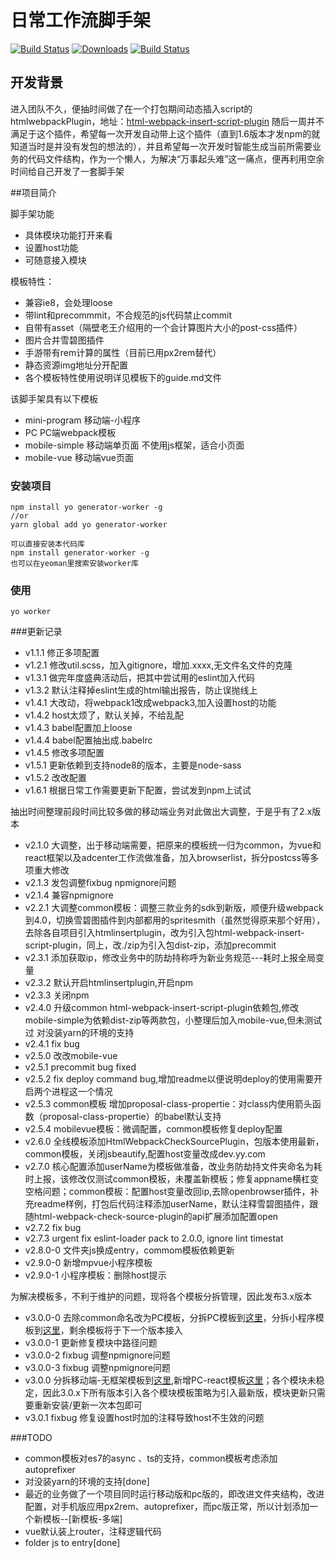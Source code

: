 # 日常工作流脚手架

<p align="left">
  <a href="https://www.npmjs.com/package/generator-worker"><img src="https://img.shields.io/npm/v/generator-worker.svg?style=flat-square" alt="Build Status"></a>
  <a href="https://www.npmjs.com/package/generator-worker"><img src="https://img.shields.io/npm/dt/generator-worker.svg?style=flat-square" alt="Downloads"></a>
  <a href="https://github.com/qqw78901/generator-worker"><img src="https://img.shields.io/travis/qqw78901/generator-worker.svg?style=flat-square" alt="Build Status"></a>
</p>

## 开发背景 

进入团队不久，便抽时间做了在一个打包期间动态插入script的htmlwebpackPlugin，地址：[html-webpack-insert-script-plugin](https://www.npmjs.com/package/html-webpack-insert-script-plugin)
随后一周并不满足于这个插件，希望每一次开发自动带上这个插件（直到1.6版本才发npm的就知道当时是并没有发包的想法的），并且希望每一次开发时智能生成当前所需要业务的代码文件结构，作为一个懒人，为解决“万事起头难”这一痛点，便再利用空余时间给自己开发了一套脚手架

##项目简介

脚手架功能

- 具体模块功能打开来看
- 设置host功能
- 可随意接入模块


模板特性：
 - 兼容ie8，会处理loose
 - 带lint和precommmit，不合规范的js代码禁止commit
 - 自带有asset（隔壁老王介绍用的一个会计算图片大小的post-css插件）
 - 图片合并雪碧图插件
 - 手游带有rem计算的属性（目前已用px2rem替代）
 - 静态资源img地址分开配置
 - 各个模板特性使用说明详见模板下的guide.md文件

该脚手架具有以下模板 

- mini-program 移动端-小程序
- PC PC端webpack模板
- mobile-simple 移动端单页面 不使用js框架，适合小页面
- mobile-vue 移动端vue页面


### 安装项目

```text
npm install yo generator-worker -g
//or
yarn global add yo generator-worker

可以直接安装本代码库
npm install generator-worker -g
也可以在yeoman里搜索安装worker库

```

### 使用

```text
yo worker
```

###更新记录

- v1.1.1 修正多项配置
- v1.2.1 修改util.scss，加入gitignore，增加.xxxx,无文件名文件的克隆 
- v1.3.1 做完年度盛典活动后，把其中尝试用的eslint加入代码 
- v1.3.2 默认注释掉eslint生成的html输出报告，防止误抛线上 
- v1.4.1 大改动，将webpack1改成webpack3,加入设置host的功能 
- v1.4.2 host太烦了，默认关掉，不给乱配 
- v1.4.3 babel配置加上loose 
- v1.4.4 babel配置抽出成.babelrc 
- v1.4.5 修改多项配置 
- v1.5.1 更新依赖到支持node8的版本，主要是node-sass 
- v1.5.2 改改配置 
- v1.6.1 根据日常工作需要更新下配置，尝试发到npm上试试 

抽出时间整理前段时间比较多做的移动端业务对此做出大调整，于是乎有了2.x版本

- v2.1.0 大调整，出于移动端需要，把原来的模板统一归为common，为vue和react框架以及adcenter工作流做准备，加入browserlist，拆分postcss等多项重大修改
- v2.1.3 发包调整fixbug npmignore问题
- v2.1.4 兼容npmignore
- v2.2.1 大调整common模板：调整三款业务的sdk到新版，顺便升级webpack到4.0，切换雪碧图插件到内部都用的spritesmith（虽然觉得原来那个好用），去除各自项目引入htmlinsertplugin，改为引入包html-webpack-insert-script-plugin，同上，改./zip为引入包dist-zip，添加precommit
- v2.3.1 添加获取ip，修改业务中的防劫持称呼为新业务规范---耗时上报全局变量
- v2.3.2 默认开启htmlinsertplugin,开启npm
- v2.3.3 关闭npm
- v2.4.0 升级common html-webpack-insert-script-plugin依赖包,修改mobile-simple为依赖dist-zip等两款包，小整理后加入mobile-vue,但未测试过 对没装yarn的环境的支持
- v2.4.1 fix bug
- v2.5.0 改改mobile-vue
- v2.5.1 precommit bug fixed
- v2.5.2 fix deploy command bug,增加readme以便说明deploy的使用需要开启两个进程这一个情况
- v2.5.3 common模板 增加proposal-class-propertie：对class内使用箭头函数（proposal-class-propertie）的babel默认支持 
- v2.5.4 mobilevue模板：微调配置，common模板修复deploy配置 
- v2.6.0 全线模板添加HtmlWebpackCheckSourcePlugin，包版本使用最新，common模板，关闭jsbeautify,配置host变量改成dev.yy.com 
- v2.7.0 核心配置添加userName为模板做准备，改业务防劫持文件夹命名为耗时上报，该修改仅测试common模板，未覆盖新模板；修复appname横杠变空格问题；common模板：配置host变量改回ip,去除openbrowser插件，补充readme样例，打包后代码注释添加userName，默认注释雪碧图插件，跟随html-webpack-check-source-plugin的api扩展添加配置open
- v2.7.2 fix bug
- v2.7.3 urgent fix eslint-loader pack to 2.0.0, ignore lint timestat
- v2.8.0-0 文件夹js换成entry，commom模板依赖更新
- v2.9.0-0 新增mpvue小程序模板
- v2.9.0-1 小程序模板：删除host提示

为解决模板多，不利于维护的问题，现将各个模板分拆管理，因此发布3.x版本

- v3.0.0-0 去除common命名改为PC模板，分拆PC模板到[这里](https://www.npmjs.com/package/worker-template-pc)，分拆小程序模板到[这里](https://www.npmjs.com/package/worker-template-miniprogram)，剩余模板将于下一个版本接入
- v3.0.0-1 更新修复模块中路径问题
- v3.0.0-2 fixbug 调整npmignore问题
- v3.0.0-3 fixbug 调整npmignore问题
- v3.0.0 分拆移动端-无框架模板到[这里](https://www.npmjs.com/package/worker-template-mobile-simple),新增PC-react模板[这里](https://www.npmjs.com/package/worker-template-pc-react)；各个模块未稳定，因此3.0.x下所有版本引入各个模块模板策略为引入最新版，模块更新只需要重新安装/更新一次本包即可
- v3.0.1 fixbug 修复设置host时加的注释导致host不生效的问题

###TODO

- common模板对es7的async 、ts的支持，common模板考虑添加autoprefixer
- 对没装yarn的环境的支持[done]
- 最近的业务做了一个项目同时运行移动版和pc版的，即改进文件夹结构，改进配置，对手机版应用px2rem、autoprefixer，而pc版正常，所以计划添加一个新模板--[新模板-多端]
- vue默认装上router，注释逻辑代码
- folder js to entry[done]